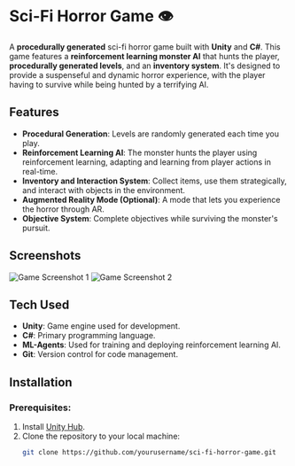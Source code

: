 # Sci-Fi Horror Game 👁

A **procedurally generated** sci-fi horror game built with **Unity** and **C#**. This game features a **reinforcement learning monster AI** that hunts the player, **procedurally generated levels**, and an **inventory system**. It's designed to provide a suspenseful and dynamic horror experience, with the player having to survive while being hunted by a terrifying AI.

## Features
- **Procedural Generation**: Levels are randomly generated each time you play.
- **Reinforcement Learning AI**: The monster hunts the player using reinforcement learning, adapting and learning from player actions in real-time.
- **Inventory and Interaction System**: Collect items, use them strategically, and interact with objects in the environment.
- **Augmented Reality Mode (Optional)**: A mode that lets you experience the horror through AR.
- **Objective System**: Complete objectives while surviving the monster's pursuit.

## Screenshots
![Game Screenshot 1](images/screenshot1.png)
![Game Screenshot 2](images/screenshot2.png)

## Tech Used
- **Unity**: Game engine used for development.
- **C#**: Primary programming language.
- **ML-Agents**: Used for training and deploying reinforcement learning AI.
- **Git**: Version control for code management.

## Installation

### Prerequisites:
1. Install [Unity Hub](https://unity3d.com/get-unity/download).
2. Clone the repository to your local machine:
   ```bash
   git clone https://github.com/yourusername/sci-fi-horror-game.git
